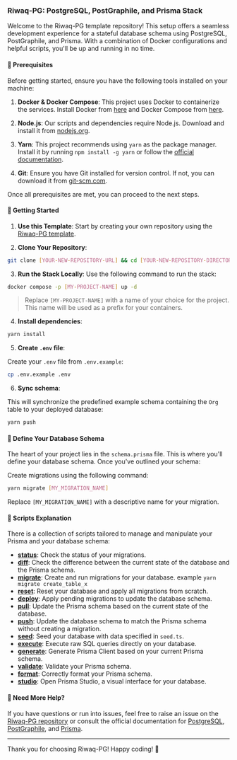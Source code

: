 ### Riwaq-PG: PostgreSQL, PostGraphile, and Prisma Stack

Welcome to the Riwaq-PG template repository! This setup offers a seamless development experience for a stateful database schema using PostgreSQL, PostGraphile, and Prisma. With a combination of Docker configurations and helpful scripts, you'll be up and running in no time.

#### 📌 Prerequisites

Before getting started, ensure you have the following tools installed on your machine:

1. **Docker & Docker Compose**: This project uses Docker to containerize the services. Install Docker from [here](https://docs.docker.com/get-docker/) and Docker Compose from [here](https://docs.docker.com/compose/install/).
  
2. **Node.js**: Our scripts and dependencies require Node.js. Download and install it from [nodejs.org](https://nodejs.org/).
  
3. **Yarn**: This project recommends using `yarn` as the package manager. Install it by running `npm install -g yarn` or follow the [official documentation](https://classic.yarnpkg.com/en/docs/install/).
  
4. **Git**: Ensure you have Git installed for version control. If not, you can download it from [git-scm.com](https://git-scm.com/).
  
Once all prerequisites are met, you can proceed to the next steps.

#### 🚀 Getting Started

1. **Use this Template**:
   Start by creating your own repository using the [Riwaq-PG template](https://github.com/new?template_name=riwaq-pg&template_owner=mahd-dev).

2. **Clone Your Repository**:

```bash
git clone [YOUR-NEW-REPOSITORY-URL] && cd [YOUR-NEW-REPOSITORY-DIRECTORY]
```
3. **Run the Stack Locally**:
  Use the following command to run the stack:

  ```bash
  docker compose -p [MY-PROJECT-NAME] up -d
  ```

> Replace `[MY-PROJECT-NAME]` with a name of your choice for the project. This name will be used as a prefix for your containers.

4. **Install dependencies**:

```bash
yarn install
```

5. **Create `.env` file**:

Create your `.env` file from `.env.example`:

```bash
cp .env.example .env
```

6. **Sync schema**:

This will synchronize the predefined example schema containing the `Org` table to your deployed database:

```bash
yarn push
```

#### 📝 Define Your Database Schema

The heart of your project lies in the `schema.prisma` file. This is where you'll define your database schema. Once you've outlined your schema:

Create migrations using the following command:

```bash
yarn migrate [MY_MIGRATION_NAME]
```

Replace `[MY_MIGRATION_NAME]` with a descriptive name for your migration.

#### 📜 Scripts Explanation

There is a collection of scripts tailored to manage and manipulate your Prisma and your database schema:

- [**status**](https://www.prisma.io/docs/reference/api-reference/command-reference#migrate-status): Check the status of your migrations.
- [**diff**](https://www.prisma.io/docs/reference/api-reference/command-reference#migrate-diff): Check the difference between the current state of the database and the Prisma schema.
- [**migrate**](https://www.prisma.io/docs/reference/api-reference/command-reference#migrate-dev): Create and run migrations for your database. example `yarn migrate create_table_x`
- [**reset**](https://www.prisma.io/docs/reference/api-reference/command-reference#migrate-reset): Reset your database and apply all migrations from scratch.
- [**deploy**](https://www.prisma.io/docs/reference/api-reference/command-reference#migrate-deploy): Apply pending migrations to update the database schema.
- [**pull**](https://www.prisma.io/docs/reference/api-reference/command-reference#db-pull): Update the Prisma schema based on the current state of the database.
- [**push**](https://www.prisma.io/docs/reference/api-reference/command-reference#db-push): Update the database schema to match the Prisma schema without creating a migration.
- [**seed**](https://www.prisma.io/docs/reference/api-reference/command-reference#db-seed): Seed your database with data specified in `seed.ts`.
- [**execute**](https://www.prisma.io/docs/reference/api-reference/command-reference#db-execute): Execute raw SQL queries directly on your database.
- [**generate**](https://www.prisma.io/docs/reference/api-reference/command-reference#generate): Generate Prisma Client based on your current Prisma schema.
- [**validate**](https://www.prisma.io/docs/reference/api-reference/command-reference#validate): Validate your Prisma schema.
- [**format**](https://www.prisma.io/docs/reference/api-reference/command-reference#format): Correctly format your Prisma schema.
- [**studio**](https://www.prisma.io/docs/reference/api-reference/command-reference#studio): Open Prisma Studio, a visual interface for your database.

#### 🧐 Need More Help?

If you have questions or run into issues, feel free to raise an issue on the [Riwaq-PG repository](https://github.com/mahd-dev/riwaq-pg) or consult the official documentation for [PostgreSQL](https://www.postgresql.org/docs/), [PostGraphile](https://www.graphile.org/postgraphile/introduction/), and [Prisma](https://www.prisma.io/docs/).

---

Thank you for choosing Riwaq-PG! Happy coding! 🚀
